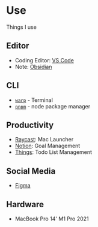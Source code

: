 # Use

Things I use

## Editor

- Coding Editor: [VS Code](https://code.visualstudio.com/)
- Note: [Obsidian](https://obsidian.md/)

## CLI

- [`warp`](https://www.warp.dev/) - Terminal
- [`pnpm`](https://pnpm.io/) - node package manager

## Productivity

- [Raycast](https://www.raycast.com/): Mac Launcher
- [Notion](https://www.notion.so/): Goal Management
- [Things](https://culturedcode.com/things/): Todo List Management

## Social Media

- [Figma](https://www.figma.com/)

## Hardware

- MacBook Pro 14' M1 Pro 2021
